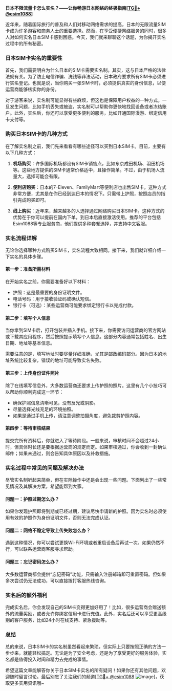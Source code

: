 **日本不限流量卡怎么实名？——让你畅游日本网络的终极指南[[TG💪+ @esim1088](https://t.me/s/esim1088)]**

近年来，随着国际旅行的普及和人们对移动网络需求的提高，日本的无限流量SIM卡成为许多游客和商务人士的重要选择。然而，在享受便捷网络服务的同时，很多人对如何实名日本SIM卡感到困惑。今天，我们就来聊聊这个话题，为你揭开实名过程中的所有秘密。

### 日本SIM卡实名的重要性

首先，我们需要明白为什么日本的SIM卡需要实名制。其实，这与日本严格的法律法规有关。为了防止电信诈骗、洗钱等非法活动，日本政府要求所有SIM卡必须进行实名登记。也就是说，当你购买一张SIM卡时，必须提供真实的身份信息，以便运营商能够核实你的身份。

对于游客来说，实名制可能显得有些麻烦，但这也是保障用户权益的一种方式。一旦发生问题，比如手机丢失或被盗，实名制可以帮助你更快地找回设备或者冻结账户。此外，实名后，你还可以享受更多便利的服务，比如开通国际漫游、绑定信用卡支付等。

### 购买日本SIM卡的几种方式

在了解实名制之前，我们先来看看有哪些途径可以买到日本SIM卡。目前，主要有以下几种方式：

1. **机场购买**：许多国际机场都设有SIM卡销售点，比如东京成田机场、羽田机场等。这些地方提供的SIM卡通常价格适中，且操作简单。不过，由于机场人流量大，选择可能会有限。

2. **便利店购买**：日本的7-Eleven、FamilyMart等便利店也出售SIM卡。这种方式非常方便，尤其是在你已经到达日本的情况下。只需带上护照，按照店员的指引完成购买即可。

3. **线上购买**：近年来，越来越多的人选择通过网络购买日本SIM卡。这种方式的优势在于你可以提前在国内下单，到日本后直接激活使用。推荐的平台包括Esim1088等专业服务商，他们提供多种套餐选择，并支持中文客服。

### 实名流程详解

无论你选择哪种方式购买SIM卡，实名流程大致相同。接下来，我们就详细介绍一下实名的具体步骤。

#### 第一步：准备所需材料

在开始实名之前，你需要准备好以下材料：
- 护照：这是最重要的身份证明文件。
- 电话号码：用于接收验证码或确认短信。
- 银行卡（可选）：某些运营商可能要求绑定银行卡以完成付款。

#### 第二步：填写个人信息

当你拿到SIM卡后，打开包装并插入手机。接下来，你需要访问运营商的官方网站或下载其应用程序，然后按照提示填写个人信息。这部分内容通常包括姓名、出生日期、地址等基本信息。

需要注意的是，填写地址时要尽量详细准确，尤其是邮政编码部分。因为日本的地址系统比较复杂，错误的地址可能导致实名失败。

#### 第三步：上传身份证件照片

除了在线填写信息外，大多数运营商还要求上传护照的照片。这里有几个小技巧可以帮助你顺利完成这一环节：
- 确保护照信息清晰可见，没有反光或阴影。
- 尽量选择光线充足的环境拍照。
- 如果是通过手机上传，请注意调整拍摄角度，避免裁剪护照内容。

#### 第四步：等待审核结果

提交完所有资料后，你就进入了等待阶段。一般来说，审核时间不会超过24小时，但具体时长还是要根据运营商的规定而定。如果审核通过，你会收到一封确认邮件；如果未通过，则会告知具体原因以及补救措施。

### 实名过程中常见的问题及解决办法

尽管实名制听起来简单，但在实际操作中还是会出现一些问题。下面列出了一些常见情况及其解决方案，希望能帮到大家。

#### 问题一：护照过期怎么办？

如果你发现护照即将到期或已经过期，建议尽快申请新的护照。因为实名时必须使用有效的护照作为身份证明文件，否则无法完成认证。

#### 问题二：网络不稳定导致上传失败怎么办？

遇到这种情况，你可以尝试更换Wi-Fi环境或者重启设备后再试一次。如果仍然不行，可以联系运营商客服寻求帮助。

#### 问题三：忘记密码怎么办？

大多数运营商都会提供“忘记密码”功能，只需输入注册邮箱即可重置密码。但如果多次尝试仍无法成功，可以直接拨打客服热线咨询。

### 实名后的额外福利

完成实名后，你会发现自己的SIM卡变得更加好用了！比如，很多运营商会赠送额外的流量奖励，或者允许你绑定信用卡进行充值。此外，实名后还可以享受更高级别的客户服务，比如24小时在线支持、紧急援助等。

### 总结

总的来说，日本SIM卡的实名制虽然看起来繁琐，但实际上只要按照正确的方法一步步来，就能轻松搞定。无论是为了安全考虑，还是为了享受更好的服务体验，实名都是值得投入时间和精力去完成的事情。

希望这篇文章能解答你关于日本SIM卡实名的所有疑问！如果你还有其他问题，欢迎随时留言讨论。最后别忘了关注我们的频道[[TG💪+ @esim1088](https://t.me/s/esim1088) ![Image](https://i.postimg.cc/4NQfJmqS/Snipaste-2025-05-13-00-14-12.png)]，获取更多实用资讯哦~